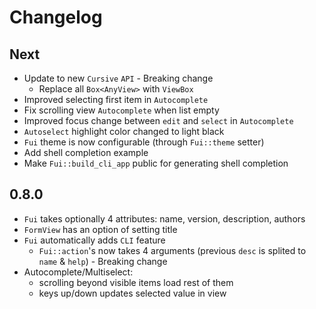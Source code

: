 # Changelog

## Next

* Update to new `Cursive` `API` - Breaking change
    * Replace all `Box<AnyView>` with `ViewBox`
* Improved selecting first item in `Autocomplete`
* Fix scrolling view `Autocomplete` when list empty
* Improved focus change between `edit` and `select` in `Autocomplete`
* `Autoselect` highlight color changed to light black
* `Fui` theme is now configurable (through `Fui::theme` setter)
* Add shell completion example
* Make `Fui::build_cli_app` public for generating shell completion


## 0.8.0

* `Fui` takes optionally 4 attributes: name, version, description, authors
* `FormView` has an option of setting title
* `Fui` automatically adds `CLI` feature
    * `Fui::action`'s now takes 4 arguments (previous `desc` is splited to `name` & `help`) - Breaking change
* Autocomplete/Multiselect:
    * scrolling beyond visible items load rest of them
    * keys up/down updates selected value in view
